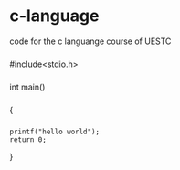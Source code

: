 # c-language
code for the c languange course of UESTC
###
#include<stdio.h>
###
 int main()
 ###
  {
  ###
    printf("hello world");
    return 0;
  }
